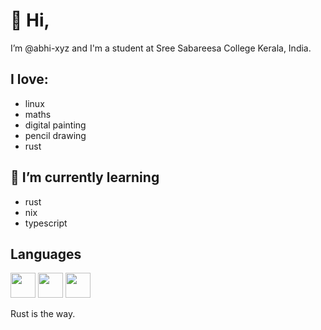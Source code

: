 # 👋 Hi, 
I’m @abhi-xyz and I'm a student at Sree Sabareesa College Kerala, India.

## I love:
- linux
- maths
- digital painting
- pencil drawing
- rust

## 🌱 I’m currently learning
- rust
- nix
- typescript

## Languages

<img src="https://external-content.duckduckgo.com/iu/?u=https%3A%2F%2Fwww.mozillaphilippines.org%2Fwp-content%2Fuploads%2F2016%2F03%2Frust-logo.jpg" height="40"> <img src="https://search.nixos.org/images/nix-logo.png" height="40"> <img src="c_logo.png" height="40">

Rust is the way.


<!---
abhi-xyz/abhi-xyz is a ✨ special ✨ repository because its `README.md` (this file) appears on your GitHub profile.
You can click the Preview link to take a look at your changes.
--->
